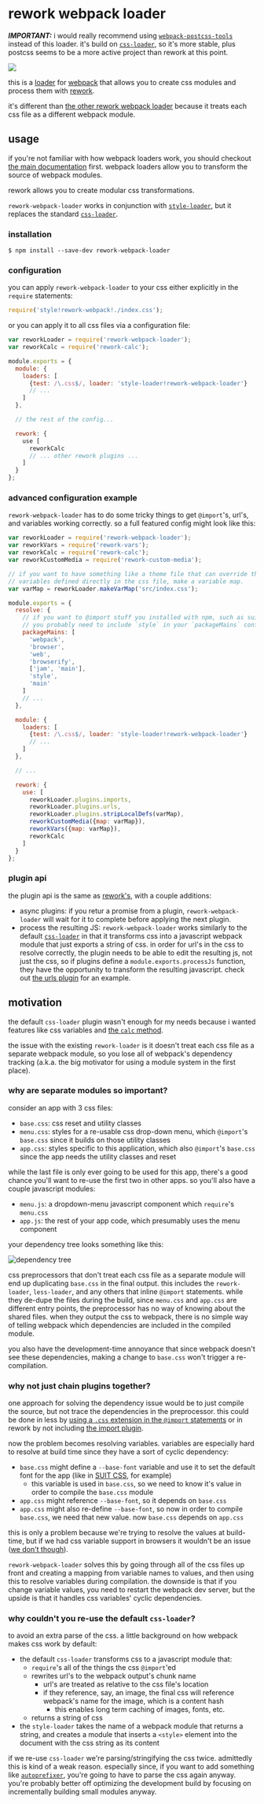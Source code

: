 # rework webpack loader

***IMPORTANT:*** i would really recommend using
[`webpack-postcss-tools`][webpack-postcss-tools] instead of this loader. it's
build on [`css-loader`][css-loader], so it's more stable, plus postcss seems to be a more
active project than rework at this point.

<a href="https://travis-ci.org/aaronj1335/rework-webpack-loader">
  <img src="https://travis-ci.org/aaronj1335/rework-webpack-loader.svg" />
</a>

this is a [loader][] for [webpack][] that allows you to create css modules and
process them with [rework][].

it's different than [the other rework webpack loader][other] because it treats
each css file as a different webpack module.

## usage

if you're not familiar with how webpack loaders work, you should checkout [the
main documentation][loaders] first. webpack loaders allow you to transform the
source of webpack modules.

rework allows you to create modular css transformations.

`rework-webpack-loader` works in conjunction with
[`style-loader`][style-loader], but it replaces the standard
[`css-loader`][css-loader].

### installation

```text
$ npm install --save-dev rework-webpack-loader
```

### configuration

you can apply `rework-webpack-loader` to your css either explicitly in the
`require` statements:

```js
require('style!rework-webpack!./index.css');
```

or you can apply it to all css files via a configuration file:

```js
var reworkLoader = require('rework-webpack-loader');
var reworkCalc = require('rework-calc');

module.exports = {
  module: {
    loaders: [
      {test: /\.css$/, loader: 'style-loader!rework-webpack-loader'}
      // ...
    ]
  },

  // the rest of the config...

  rework: {
    use [
      reworkCalc
      // ... other rework plugins ...
    ]
  }
};
```

### advanced configuration example

`rework-webpack-loader` has to do some tricky things to get `@import`'s, url's,
and variables working correctly. so a full featured config might look like
this:

```js
var reworkLoader = require('rework-webpack-loader');
var reworkVars = require('rework-vars');
var reworkCalc = require('rework-calc');
var reworkCustomMedia = require('rework-custom-media');

// if you want to have something like a theme file that can override the css
// variables defined directly in the css file, make a variable map.
var varMap = reworkLoader.makeVarMap('src/index.css');

module.exports = {
  resolve: {
    // if you want to @import stuff you installed with npm, such as suit css,
    // you probably need to include `style` in your `packageMains` config
    packageMains: [
      'webpack',
      'browser',
      'web',
      'browserify',
      ['jam', 'main'],
      'style',
      'main'
    ]
    // ...
  },

  module: {
    loaders: [
      {test: /\.css$/, loader: 'style-loader!rework-webpack-loader'}
      // ...
    ]
  },

  // ...

  rework: {
    use: [
      reworkLoader.plugins.imports,
      reworkLoader.plugins.urls,
      reworkLoader.plugins.stripLocalDefs(varMap),
      reworkCustomMedia({map: varMap}),
      reworkVars({map: varMap}),
      reworkCalc
    ]
  }
};
```

### plugin api

the plugin api is the same as [rework's][reworkplugins], with a couple
additions:

- async plugins: if you retur a promise from a plugin, `rework-webpack-loader`
  will wait for it to complete before applying the next plugin.
- process the resulting JS: `rework-webpack-loader` works similarly to the
  default [`css-loader`][css-loader] in that it transforms css into a
  javascript webpack module that just exports a string of css. in order for
  url's in the css to resolve correctly, the plugin needs to be able to edit
  the resulting js, not just the css, so if plugins define a
  `module.exports.processJs` function, they have the opportunity to transform
  the resulting javascript. check out [the urls plugin][urlplugin] for an
  example.

## motivation

the default `css-loader` plugin wasn't enough for my needs because i wanted
features like css variables and [the `calc` method][calc].

the issue with the existing `rework-loader` is it doesn't treat each css file
as a separate webpack module, so you lose all of webpack's dependency tracking
(a.k.a. the big motivator for using a module system in the first place).

### why are separate modules so important?

consider an app with 3 css files:

- `base.css`: css reset and utility classes
- `menu.css`: styles for a re-usable css drop-down menu, which `@import`'s
  `base.css` since it builds on those utility classes
- `app.css`: styles specific to this application, which also `@import`'s
  `base.css` since the app needs the utility classes and reset


while the last file is only ever going to be used for this app, there's a good
chance you'll want to re-use the first two in other apps. so you'll also have a
couple javascript modules:

- `menu.js`: a dropdown-menu javascript component which `require`'s `menu.css`
- `app.js`: the rest of your app code, which presumably uses the menu component

your dependency tree looks something like this:

![dependency tree][deptree]

css preprocessors that don't treat each css file as a separate module will end
up duplicating `base.css` in the final output. this includes the
`rework-loader`, `less-loader`, and any others that inline `@import`
statements. while they de-dupe the files during the build, since `menu.css` and
`app.css` are different entry points, the preprocessor has no way of knowing
about the shared files. when they output the css to webpack, there is no simple
way of telling webpack which dependencies are included in the compiled module.

you also have the development-time annoyance that since webpack doesn't see
these dependencies, making a change to `base.css` won't trigger a
re-compilation.

### why not just chain plugins together?

one approach for solving the dependency issue would be to just compile the
source, but not trace the dependencies in the preprocessor. this could be done
in less by [using a `.css` extension in the `@import` statements](lessimport)
or in rework by not including [the import plugin][reworkimport].

now the problem becomes resolving variables. variables are especially hard to
resolve at build time since they have a sort of cyclic dependency:

- `base.css` might define a `--base-font` variable and use it to set the
  default font for the app (like in [SUIT CSS][suitbase], for example)
  - this variable is used in `base.css`, so we need to know it's value in order
    to compile the `base.css` module
- `app.css` might reference `--base-font`, so it depends on `base.css`
- `app.css` might also re-define `--base-font`, so now in order to compile
  `base.css`, we need that new value. now `base.css` depends on `app.css`

this is only a problem because we're trying to resolve the values at
build-time, but if we had css variable support in browsers it wouldn't be an
issue ([we don't though][caniusecssvars]).

`rework-webpack-loader` solves this by going through all of the css files up
front and creating a mapping from variable names to values, and then using this
to resolve variables during compilation. the downside is that if you change
variable values, you need to restart the webpack dev server, but the upside is
that it handles css variables' cyclic dependencies.

### why couldn't you re-use the default `css-loader`?

to avoid an extra parse of the css. a little background on how webpack makes
css work by default:

- the default `css-loader` transforms css to a javascript module that:
  - `require`'s all of the things the css `@import`'ed
  - rewrites url's to the webpack output's chunk name
    - url's are treated as relative to the css file's location
    - if they reference, say, an image, the final css will reference webpack's
      name for the image, which is a content hash
      - this enables long term caching of images, fonts, etc.
  - returns a string of css
- the `style-loader` takes the name of a webpack module that returns a string,
  and creates a module that inserts a `<style>` element into the document with
  the css string as its content

if we re-use `css-loader` we're parsing/stringifying the css twice. admittedly
this is kind of a weak reason. especially since, if you want to add something
like [`autoprefixer`][autoprefixer], you're going to have to parse the css
again anyway. you're probably better off optimizing the development build by
focusing on incrementally building small modules anyway.

[loader]: http://webpack.github.io/docs/using-loaders.html
[webpack]: http://webpack.github.io
[rework]: https://github.com/reworkcss/rework
[other]: https://github.com/okonet/rework-loader
[loaders]: http://webpack.github.io/docs/using-loaders.html
[style-loader]: https://github.com/webpack/style-loader
[css-loader]: https://github.com/webpack/css-loader
[suit]: http://suitcss.github.io
[urlplugin]: https://github.com/aaronj1335/rework-webpack-loader/blob/master/lib/plugins/urls.js
[reworkplugins]: https://github.com/reworkcss/rework#plugins
[deptree]: https://cdn.rawgit.com/aaronj1335/rework-webpack-loader/master/doc/deps.svg
[lessimport]: http://lesscss.org/features/#import-directives-feature
[reworkimport]: https://github.com/reworkcss/rework-import
[suitbase]: https://github.com/suitcss/base/blob/5c8886c4441cdfbf1b28d9ae9810ba907f2a193c/lib/base.css#L4
[caniusecssvars]: http://caniuse.com/#feat=css-variables
[calc]: https://developer.mozilla.org/en-US/docs/Web/CSS/calc
[autoprefixer]: https://github.com/postcss/autoprefixer
[webpack-postcss-tools]: https://github.com/aaronj1335/webpack-postcss-tools
